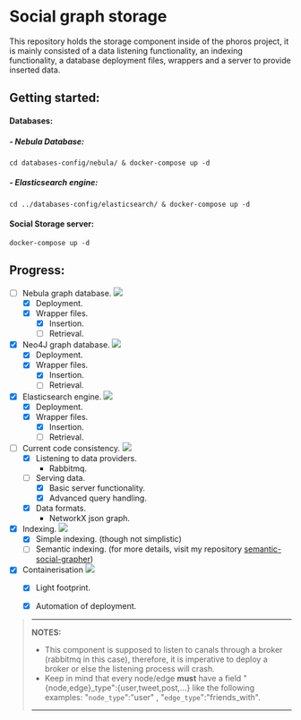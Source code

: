 # Social graph storage

 This repository holds the storage component inside of the phoros project, it is mainly consisted of a data listening functionality, an indexing functionality, a database deployment files, wrappers and a server to provide inserted data.

## Getting started:

#### Databases:

##### - Nebula Database:

    cd databases-config/nebula/ & docker-compose up -d

##### - Elasticsearch engine:

    cd ../databases-config/elasticsearch/ & docker-compose up -d

#### Social Storage server:

    docker-compose up -d

## Progress:

 - [ ] Nebula graph database. ![](https://us-central1-progress-markdown.cloudfunctions.net/progress/75)
   - [x] Deployment.
   - [x] Wrapper files.
     - [x] Insertion.
     - [ ] Retrieval.
 - [x] Neo4J graph database. ![](https://us-central1-progress-markdown.cloudfunctions.net/progress/90)
   - [x] Deployment.
   - [x] Wrapper files.
     - [x] Insertion.
     - [ ] Retrieval.
 - [x] Elasticsearch engine. ![](https://us-central1-progress-markdown.cloudfunctions.net/progress/80)
   - [x] Deployment.
   - [x] Wrapper files.
     - [x] Insertion.
     - [ ] Retrieval.
 - [ ] Current code consistency. ![](https://us-central1-progress-markdown.cloudfunctions.net/progress/75)
   - [x] Listening to data providers.
     - Rabbitmq.
   - [ ] Serving data.
     - [x] Basic server functionality.
     - [x] Advanced query handling.
   - [x] Data formats. 
      - NetworkX json graph.
 - [x] Indexing. ![](https://us-central1-progress-markdown.cloudfunctions.net/progress/75)
   - [x] Simple indexing. (though not simplistic)
   - [ ] Semantic indexing. (for more details, visit my repository [semantic-social-grapher](https://github.com/OmarZOS/semantic-social-grapher)) 
 - [x] Containerisation ![](https://us-central1-progress-markdown.cloudfunctions.net/progress/90)
   - [x] Light footprint.
   - [x] Automation of deployment.



>---
>  **NOTES:**
>   - This component is supposed to listen to canals through a broker (rabbitmq in this case), therefore, it is imperative to deploy a broker or else the listening process will crash. 
>   - Keep in mind that every node/edge **must** have a field "{node,edge}_type":{user,tweet,post,...} like the following examples: "`node_type`":"user" , "`edge_type`":"friends_with". 
>
>---
